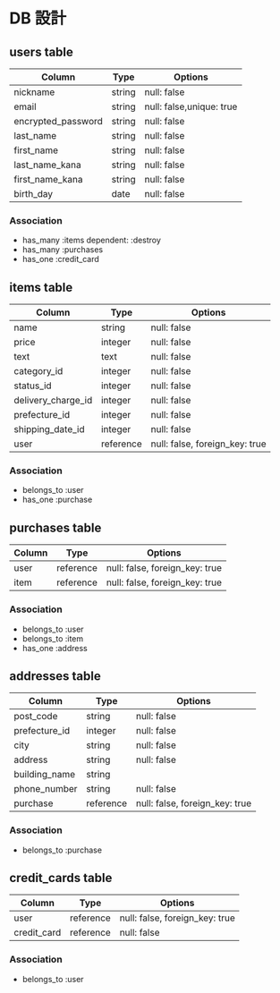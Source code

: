 # DB 設計

## users table

| Column                | Type                | Options                  |
|-----------------------|---------------------|--------------------------|
| nickname              | string              | null: false              |
| email                 | string              | null: false,unique: true |
| encrypted_password    | string              | null: false              |
| last_name             | string              | null: false              |
| first_name            | string              | null: false              |
| last_name_kana        | string              | null: false              |
| first_name_kana       | string              | null: false              |
| birth_day             | date                | null: false              |


### Association

* has_many :items dependent: :destroy
* has_many :purchases
* has_one  :credit_card


## items table

| Column                              | Type       | Options                        |
|-------------------------------------|------------|--------------------------------|
| name                                | string     | null: false                    |
| price                               | integer    | null: false                    |
| text                                | text       | null: false                    |
| category_id                         | integer    | null: false                    |
| status_id                           | integer    | null: false                    |
| delivery_charge_id                  | integer    | null: false                    |
| prefecture_id                       | integer    | null: false                    |
| shipping_date_id                    | integer    | null: false                    |
| user                                | reference  | null: false, foreign_key: true |

### Association

- belongs_to :user
- has_one    :purchase

## purchases table

| Column          | Type       | Options                        |
|-----------------|------------|--------------------------------|
| user            | reference  | null: false, foreign_key: true |
| item            | reference  | null: false, foreign_key: true |


### Association

- belongs_to :user
- belongs_to :item
- has_one    :address

## addresses table

| Column          | Type       | Options                        |
|-----------------|------------|--------------------------------|
| post_code       | string     | null: false                    |
| prefecture_id   | integer    | null: false                    |
| city            | string     | null: false                    |
| address         | string     | null: false                    |
| building_name   | string     |                                |
| phone_number    | string     | null: false                    |
| purchase        | reference  | null: false, foreign_key: true |

### Association

- belongs_to :purchase


## credit_cards table

| Column          | Type       | Options                        |
|-----------------|------------|--------------------------------|
| user            | reference  | null: false, foreign_key: true |
| credit_card     | reference  | null: false                    |

### Association

- belongs_to :user